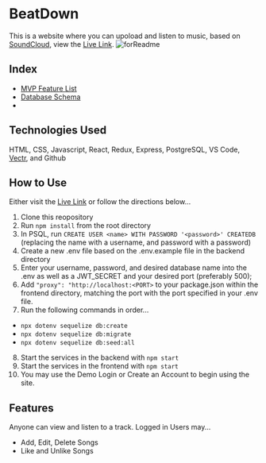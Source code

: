 # BeatDown
This is a website where you can upoload and listen to music, based on [SoundCloud](https://soundcloud.com/discover), view the [Live Link](https://beat-down.herokuapp.com/).
![forReadme](https://user-images.githubusercontent.com/87467157/162663676-84fe7da7-346f-429d-a7db-c54b5df540a8.png)


## Index
- [MVP Feature List](https://github.com/tristanhuckabee-work/BeatDown/wiki/feature-list)
- [Database Schema](https://github.com/tristanhuckabee-work/BeatDown/wiki/database-schema)
- 
## Technologies Used
HTML, CSS, Javascript, React, Redux, Express, PostgreSQL, VS Code, [Vectr](https://vectr.com/), and Github

## How to Use
Either visit the [Live Link](https://beat-down.herokuapp.com/) or follow the directions below...
1. Clone this reopository
2. Run `npm install` from the root directory
3. In PSQL, run `CREATE USER <name> WITH PASSWORD '<password>' CREATEDB` (replacing the name with a username, and password with a password)
4. Create a new .env file based on the .env.example file in the backend directory
5. Enter your username, password, and desired database name into the .env as well as a JWT_SECRET and your desired port (preferably 500);
6. Add `"proxy": "http://localhost:<PORT>` to your package.json within the frontend directory, matching the port with the port specified in your .env file.
7. Run the following commands in order...
- `npx dotenv sequelize db:create`
- `npx dotenv sequelize db:migrate`
- `npx dotenv sequelize db:seed:all`
8. Start the services in the backend with `npm start`
9. Start the services in the frontend with `npm start` 
10. You may use the Demo Login or Create an Account to begin using the site.

## Features
Anyone can view and listen to a track.
Logged in Users may...
- Add, Edit, Delete Songs
- Like and Unlike Songs
